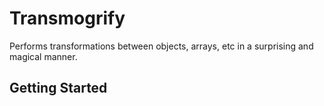 # Transmogrify

Performs transformations between objects, arrays, etc in a surprising and magical manner.

## Getting Started





